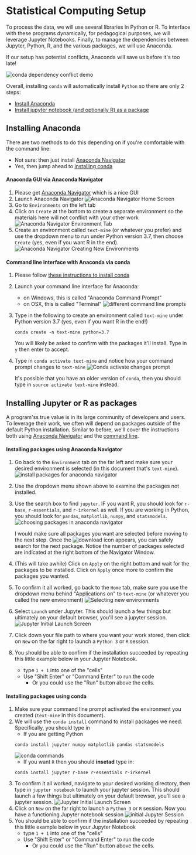 # Statistical Computing Setup

To process the data, we will use several libraries in Python or R.
To interface with these programs dynamically, for pedagogical purposes, we will leverage Jupyter Notebooks.
Finally, to manage the dependencies between Jupyter, Python, R, and the various packages, we will use Anaconda.

If our setup has potential conflicts, Anaconda will save us before it's too late!

![conda dependency conflict demo](images/conda_dep_conflict_demo.png)

Overall, installing `conda` will automatically install `Python` so there are only 2 steps:
- [Install Anaconda](#install-anaconda)
- [Install jupyter notebook (and optionally R) as a package](#installing-jupyter-or-r-as-packages)

## Installing Anaconda
There are two methods to do this depending on if you're comfortable with the command line:
- Not sure: then just install [Anaconda Navigator](#anaconda-gui-via-anaconda-navigator)
- Yes, then jump ahead to [installing conda](#command-line-interface-with-anaconda-via-conda)


#### Anaconda GUI via Anaconda Navigator
1. Please get [Anaconda Navigator](https://docs.anaconda.com/anaconda/navigator/) which is a nice GUI
2. Launch Anaconda Navigator
    ![Anaconda Navigator Home Screen](images/anaconda_nav_home.png)
3. Go to `Environments` on the left tab
4. Click on `Create` at the bottom to create a separate environment so the materials here will not conflict with your other work
    ![Anaconda Navigator Environment Tab](images/anaconda_nav_environments.png)
5. Create an environment called `text-mine` (or whatever you prefer) and use the dropdown menu to run under Python version 3.7, then choose `Create` (yes, even if you want R in the end).
    ![Anaconda Navigator Creating New Environments](images/anaconda_nav_create_env.png)

#### Command line interface with Anaconda via conda

1. Please follow [these instructions to install conda](https://docs.conda.io/projects/conda/en/latest/user-guide/install/)
2. Launch your command line interface for Anaconda:
    - on Windows, this is called "Anaconda Command Prompt"
    - on OSX, this is called "Terminal"
    ![different command line prompts](images/diff_command_line_prompts.png)
3. Type in the following to create an environment called `text-mine` under Python version 3.7 (yes, even if you want R in the end!)

    `conda create -n text-mine python=3.7`

    You will likely be asked to confirm with the packages it'll install. Type in `y` then enter to accept.
4. Type in `conda activate text-mine` and notice how your command prompt changes to `text-mine`
    ![Conda activate changes prompt](images/conda_activate_switch.png)

    It's possible that you have an older version of `conda`, then you should type in `source activate text-mine` instead.


## Installing Jupyter or R as packages
A program'ss true value is in its large community of developers and users. To leverage their work, we often will depend on packages outside of the default Python installation. Similar to before, we'll cover the instructions both using [Anaconda Navigator](#installing-packages-using-anaconda-navigator) and the [command line](#Installing-packages-using-conda).

#### Installing packages using Anaconda Navigator
1. Go back to the `Environment` tab on the far left and make sure your desired environment is selected (in this document that's `text-mine`).
    ![install packages for anaconda navigator](images/anaconda_nav_packages.png)
2. Use the dropdown menu shown above to examine the packages not installed.
3. Use the search box to find `jupyter`. IF you want R, you should look for `r-base`, `r-essentials`, and `r-irkernel` as well. If you are working in Python, you should look for `pandas`, `matplotlib`, `numpy`, and `statsmodels`.
    ![choosing packages in anaconda navigator](images/anaconda_nav_choosing_packages.png)

    I would make sure all packages you want are selected before moving to the next step. Once the ![download icon](images/download_icon.png) appears, you can safely search for the next package. Notice the number of packages selected are indicated at the right bottom of the Navigator Window.
4. (This will take awhile)  Click on `Apply` on the right bottom and wait for the packages to be installed. Click on `Apply` once more to confirm the packages you wanted.
5. To confirm it all worked, go back to the `Home` tab, make sure you use the dropdown menu behind "Applications on" to `text-mine` (or whatever you called the new environment)
    ![Selecting new environments](images/anaconda_nav_custom_home.png)
6. Select `Launch` under Jupyter. This should launch a few things but ultimately on your default browser, you'll see a jupyter session.
    ![Jupyter Initial Launch Screen](images/jupyter_initial_launch.png)
7. Click down your file path to where you want your work stored, then click on `New` on the far right to launch a `Python 3` or `R` session.
8. You should be able to confirm if the installation succeeded by repeating this little example below in your Jupyter Notebook.
    - type `1 + 1` into one of the "cells"
    - Use "Shift Enter" or "Command Enter" to run the code
        - Or you could use the "Run" button above the cells.


#### Installing packages using conda
1. Make sure your command line prompt activated the environment you created (`text-mine` in this document).
2. We will use the `conda install` command to install packages we need. Specifically, you should type in
    - If you are getting Python
    ```
    conda install jupyter numpy matplotlib pandas statsmodels
    ```
    ![conda commands](images/conda_install_nltk_packages.png)
    - If you want `R` then you should **insetad** type in:
    ```
    conda install jupyter r-base r-essentials r-irkernel
    ```
3. To confirm it all worked, navigate to your desired working directory, then type in `jupyter notebook` to launch your jupyter session. This should launch a few things but ultimately on your default browser, you'll see a jupyter session.
    ![Jupyter Initial Launch Screen](images/jupyter_initial_launch.png)
4. Click on `New` on the far right to launch a `Python 3` or `R` session. Now you have a functioning Jupyter notebook session
    ![initial Jupyter Session](images/initial_jupyter_session.png)
5. You should be able to confirm if the installation succeeded by repeating this little example below in your Jupyter Notebook
    - type `1 + 1` into one of the "cells"
    - Use "Shift Enter" or "Command Enter" to run the code
        - Or you could use the "Run" button above the cells.
